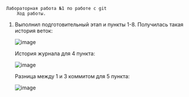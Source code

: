     Лабораторная работа №1 по работе с git
        Ход работы.
1) Выполнил подготовительный этап и пункты 1-8.
   Получилась такая история веток:
   
   ![image](https://github.com/user-attachments/assets/56c9b1bf-7dd6-4fd6-b6d4-2cd815f9f29f)
   
   История журнала для 4 пункта:
   
   ![image](https://github.com/user-attachments/assets/62a0012b-5bb1-4a2d-87af-6202134b83f1)
   
   Разница между 1 и 3 коммитом для 5 пункта:
   
   ![image](https://github.com/user-attachments/assets/d38aad7c-c4de-4d94-9e47-d7ab286d6fa1)


   
   



   

   

